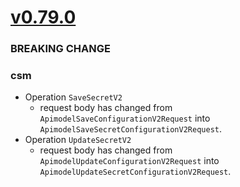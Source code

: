 # [v0.79.0]

### BREAKING CHANGE

### csm
- Operation `SaveSecretV2`
  - request body has changed from `ApimodelSaveConfigurationV2Request` into `ApimodelSaveSecretConfigurationV2Request`.
- Operation `UpdateSecretV2`
  - request body has changed from `ApimodelUpdateConfigurationV2Request` into `ApimodelUpdateSecretConfigurationV2Request`.

[v0.79.0]: https://github.com/AccelByte/accelbyte-go-sdk/compare/v0.78.0..v0.79.0